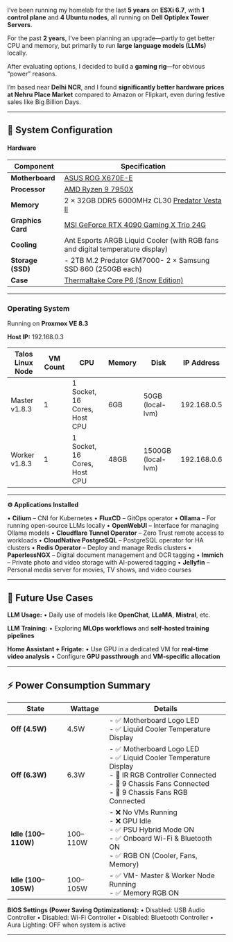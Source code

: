 I’ve been running my homelab for the last **5 years** on **ESXi 6.7**, with **1 control plane** and **4 Ubuntu nodes**, all running on **Dell Optiplex Tower Servers**.  

For the past **2 years**, I’ve been planning an upgrade—partly to get better CPU and memory, but primarily to run **large language models (LLMs)** locally.

After evaluating options, I decided to build a **gaming rig**—for obvious “power” reasons.

I’m based near **Delhi NCR**, and I found **significantly better hardware prices at Nehru Place Market** compared to Amazon or Flipkart, even during festive sales like Big Billion Days.

---

## **🔧 System Configuration**

#### **Hardware**

| **Component**     | **Specification**                                                                                                                     |
| ----------------- | ------------------------------------------------------------------------------------------------------------------------------------- |
| **Motherboard**   | [ASUS ROG X670E-E](https://rog.asus.com/motherboards/rog-strix/rog-strix-x670e-e-gaming-wifi-model/)                                  |
| **Processor**     | [AMD Ryzen 9 7950X](https://www.amd.com/en/products/processors/desktops/ryzen/7000-series/amd-ryzen-9-7950x.html)                     |
| **Memory**        | 2 × 32GB DDR5 6000MHz CL30 [Predator Vesta II](https://www.predatorstorage.com/products/predator-vesta-ii-7200-mhz-rgb-ram-ddr5.html) |
| **Graphics Card** | [MSI GeForce RTX 4090 Gaming X Trio 24G](https://www.msi.com/Graphics-Card/GeForce-RTX-4090-GAMING-X-TRIO-24G)                        |
| **Cooling**       | Ant Esports ARGB Liquid Cooler (with RGB fans and digital temperature display)                                                        |
| **Storage (SSD)** | - 2TB M.2 Predator GM7000- 2 × Samsung SSD 860 (250GB each)                                                                           |
| **Case**          | [Thermaltake Core P6 (Snow Edition)](https://www.thermaltake.com/core-p6-tempered-glass-snow-mid-tower-chassis.html)                  |

---

### **Operating System**


Running on **Proxmox VE 8.3**

**Host IP:** 192.168.0.3

|**Talos Linux Node**|**VM Count**|**CPU**|**Memory**|**Disk**|**IP Address**|
|---|---|---|---|---|---|
|Master v1.8.3|1|1 Socket, 16 Cores, Host CPU|6GB|50GB (local-lvm)|192.168.0.5|
|Worker v1.8.3|1|1 Socket, 16 Cores, Host CPU|48GB|1500GB (local-lvm)|192.168.0.6|

---

**⚙️ Applications Installed**

• **Cilium** – CNI for Kubernetes
• **FluxCD** – GitOps operator
• **Ollama** – For running open-source LLMs locally
• **OpenWebUI** – Interface for managing Ollama models
• **Cloudflare Tunnel Operator** – Zero Trust remote access to workloads
• **CloudNative PostgreSQL** – PostgreSQL operator for HA clusters
• **Redis Operator** – Deploy and manage Redis clusters
• **PaperlessNGX** – Digital document management and OCR tagging
• **Immich** – Private photo and video storage with AI-powered tagging
• **Jellyfin** – Personal media server for movies, TV shows, and video courses

---

## **🚀 Future Use Cases**

**LLM Usage:**
• Daily use of models like **OpenChat**, **LLaMA**, **Mistral**, etc.

**LLM Training:**
• Exploring **MLOps workflows** and **self-hosted training pipelines**

**Home Assistant + Frigate:**
• Use GPU in a dedicated VM for **real-time video analysis**
• Configure **GPU passthrough** and **VM-specific allocation**

---

## **⚡ Power Consumption Summary**

| **State**           | **Wattage** | **Details**                                                                                                                                                                    |
| ------------------- | ----------- | ------------------------------------------------------------------------------------------------------------------------------------------------------------------------------ |
| **Off (4.5W)**      | 4.5W        | - ✅ Motherboard Logo LED <br>- ✅ Liquid Cooler Temperature Display                                                                                                             |
| **Off (6.3W)**      | 6.3W        | - ✅ Motherboard Logo LED <br>- ✅ Liquid Cooler Temperature Display <br>- 🔌 IR RGB Controller Connected<br>- 🔌 9 Chassis Fans Connected <br>- 🔌 9 Chassis Fans RGB Connected |
| **Idle (100–110W)** | 100–110W    | - ❌ No VMs Running <br>- ❌ GPU Idle <br>- ✅ PSU Hybrid Mode ON <br>- ✅ Onboard Wi-Fi & Bluetooth ON<br>- ✅ RGB ON (Cooler, Fans, Memory)                                       |
| **Idle (100–105W)** | 100–105W    | - ✅ VM- Master & Worker Node Running <br>- ✅ Memory RGB ON                                                                                                                     |

**BIOS Settings (Power Saving Optimizations):**
• Disabled: USB Audio Controller
• Disabled: Wi-Fi Controller
• Disabled: Bluetooth Controller
• Aura Lighting: OFF when system is active

---